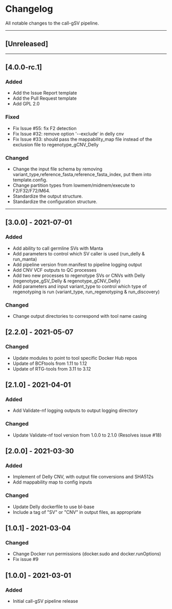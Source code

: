 # Changelog
All notable changes to the call-gSV pipeline.

---

## [Unreleased]

---

## [4.0.0-rc.1]
### Added
- Add the Issue Report template
- Add the Pull Request template
- Add GPL 2.0

### Fixed
- Fix Issue #55: fix F2 detection
- Fix Issue #32: remove option '--exclude' in delly cnv
- Fix Issue #33: should pass the mappability_map file instead of the exclusion file to regenotype_gCNV_Delly

### Changed
- Change the input file schema by removing variant_type,reference_fasta,reference_fasta_index, put them into template.config. 
- Change partition types from lowmem/midmem/execute to F2/F32/F72/M64.
- Standardize the output structure.
- Standardize the configuration structure.

---

## [3.0.0] - 2021-07-01
### Added
- Add ability to call germline SVs with Manta
- Add parameters to control which SV caller is used (run_delly & run_manta)
- Add pipeline version from manifest to pipeline logging output
- Add CNV VCF outputs to QC processes
- Add two new processes to regenotype SVs or CNVs with Delly (regenotype_gSV_Delly & regenotype_gCNV_Delly)
- Add parameters and input variant_type to control which type of regenotyping is run (variant_type, run_regenotyping & run_discovery)

### Changed
- Change output directories to correspond with tool name casing

## [2.2.0] - 2021-05-07
### Changed
- Update modules to point to tool specific Docker Hub repos
- Update of BCFtools from 1.11 to 1.12
- Update of RTG-tools from 3.11 to 3.12

## [2.1.0] - 2021-04-01
### Added
- Add Validate-nf logging outputs to output logging directory

### Changed
- Update Validate-nf tool version from 1.0.0 to 2.1.0 (Resolves issue #18)

## [2.0.0] - 2021-03-30
### Added
- Implement of Delly CNV, with output file conversions and SHA512s
- Add mappability map to config inputs

### Changed
- Update Delly dockerfile to use bl-base
- Include a tag of "SV" or "CNV" in output files, as appropriate

## [1.0.1] - 2021-03-04
### Changed
- Change Docker run permissions (docker.sudo and docker.runOptions)
- Fix issue #9

## [1.0.0] - 2021-03-01
### Added
- Initial call-gSV pipeline release
